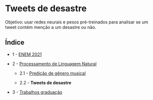 # Tweets de desastre
Objetivo: usar redes neurais e pesos pré-treinados para analisar se um tweet contém menção a um desastre ou não.
## Índice
- 1 - [ENEM 2021](https://github.com/GHM-ML/Projetos-de-dados/tree/main/ENEM%202021)
 
- 2 - [Processamento de Linguagem Natural](https://github.com/GHM-ML/Projetos-de-dados/tree/main/Processamento%20de%20Linguagem%20Natural) 

    - 2.1 - [Predição de gênero musical](https://github.com/GHM-ML/Projetos-de-dados/tree/main/Processamento%20de%20Linguagem%20Natural/Predi%C3%A7%C3%A3o%20de%20g%C3%AAnero%20musical)

    - 2.2 - **Tweets de desastre**
   
- 3 - [Trabalhos graduação](https://github.com/GHM-ML/Projetos-de-dados/tree/main/Trabalhos-graduacao)

